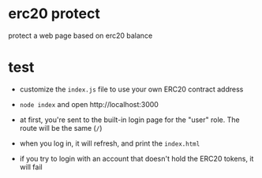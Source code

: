 # erc20 protect

protect a web page based on erc20 balance

# test

- customize the `index.js` file to use your own ERC20 contract address
- `node index` and open http://localhost:3000
- at first, you're sent to the built-in login page for the "user" role. The route will be the same (`/`)
- when you log in, it will refresh, and print the `index.html`

- if you try to login with an account that doesn't hold the ERC20 tokens, it will fail

